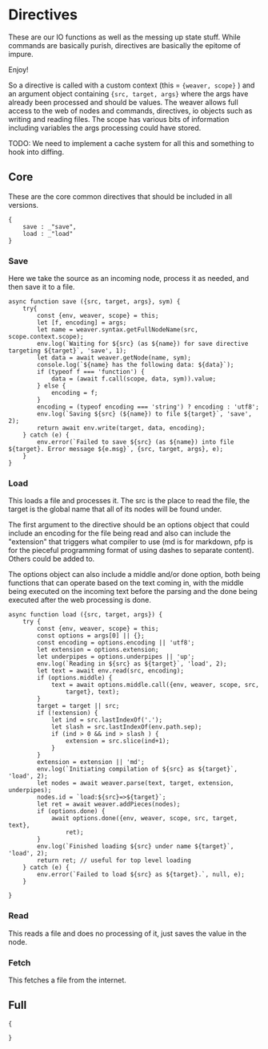 # Directives

These are our IO functions as well as the messing up state stuff. While
commands are basically purish, directives are basically the epitome of impure. 

Enjoy!

So a directive is called with a custom context (this  = `{weaver, scope}` )
and an argument object containing `{src, target, args}` where the args have
already been processed and should be values. The weaver allows full access to
the web of nodes and commands, directives, io objects such as writing and
reading files. The scope has various bits of information including variables
the args processing could have stored. 

TODO: We need to implement a cache system for all this and something to hook
into diffing. 



## Core

These are the core common directives that should be included in all versions. 

    {
        save : _"save",
        load : _"load"
    }

### Save

Here we take the source as an incoming node, process it as needed, and then
save it to a file. 

    async function save ({src, target, args}, sym) {
        try{
            const {env, weaver, scope} = this;
            let [f, encoding] = args;
            let name = weaver.syntax.getFullNodeName(src, scope.context.scope);
            env.log(`Waiting for ${src} (as ${name}) for save directive targeting ${target}`, 'save', 1);
            let data = await weaver.getNode(name, sym);
            console.log(`${name} has the following data: ${data}`);
            if (typeof f === 'function') {
                data = (await f.call(scope, data, sym)).value;
            } else {
                encoding = f;
            }
            encoding = (typeof encoding === 'string') ? encoding : 'utf8';
            env.log(`Saving ${src} (${name}) to file ${target}`, 'save', 2);
            return await env.write(target, data, encoding);
        } catch (e) {
            env.error(`Failed to save ${src} (as ${name}) into file ${target}. Error message ${e.msg}`, {src, target, args}, e);
        }
    }


### Load

This loads a file and processes it. The src is the place to read the file, the
target is the global name that all of its nodes will be found under. 

The first argument to the directive should be an options object that could
include an encoding for the file being read and also can include the
"extension" that triggers what compiler to use (md is for markdown, pfp is for
the pieceful programming format of using dashes to separate content). Others
could be added to. 

The options object can also include a middle and/or done option, both being
functions that can operate based on the text coming in, with the middle being
executed on the incoming text before the parsing and the done being executed
after the web processing is done. 


    async function load ({src, target, args}) {
        try {
            const {env, weaver, scope} = this;
            const options = args[0] || {};
            const encoding = options.encoding || 'utf8';
            let extension = options.extension;
            let underpipes = options.underpipes || 'up';
            env.log(`Reading in ${src} as ${target}`, 'load', 2);
            let text = await env.read(src, encoding);
            if (options.middle) {
                text = await options.middle.call({env, weaver, scope, src,
                    target}, text);
            }
            target = target || src;
            if (!extension) {
                let ind = src.lastIndexOf('.');
                let slash = src.lastIndexOf(env.path.sep);
                if (ind > 0 && ind > slash ) {
                    extension = src.slice(ind+1);
                }
            }
            extension = extension || 'md';
            env.log(`Initiating compilation of ${src} as ${target}`, 'load', 2);
            let nodes = await weaver.parse(text, target, extension, underpipes);
            nodes.id = `load:${src}=>${target}`;
            let ret = await weaver.addPieces(nodes);
            if (options.done) {
                await options.done({env, weaver, scope, src, target, text},
                    ret);
            }
            env.log(`Finished loading ${src} under name ${target}`, 'load', 2);
            return ret; // useful for top level loading
        } catch (e) {
            env.error(`Failed to load ${src} as ${target}.`, null, e);
        }

    }


### Read

This reads a file and does no processing of it, just saves the value in the
node. 
    


### Fetch 

This fetches a file from the internet. 


## Full

    {

    }
